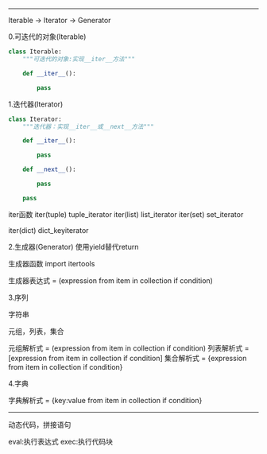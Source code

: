 #
---

Iterable -> Iterator -> Generator

0.可迭代的对象(Iterable)
```py
class Iterable:
    """可迭代的对象:实现__iter__方法"""

    def __iter__():

        pass
```



1.迭代器(Iterator)
```py
class Iterator:
    """迭代器：实现__iter__或__next__方法"""

    def __iter__():

        pass

    def __next__():

        pass

    pass
```

iter函数
iter(tuple) tuple_iterator
iter(list)  list_iterator
iter(set)   set_iterator

iter(dict)  dict_keyiterator

2.生成器(Generator)
使用yield替代return

生成器函数
import itertools


生成器表达式 = (expression from item in collection if condition)


3.序列

字符串

元组，列表，集合

元组解析式 = (expression from item in collection if condition)
列表解析式 = [expression from item in collection if condition]
集合解析式 = {expression from item in collection if condition}


4.字典

字典解析式 = {key:value from item in collection if condition}

---

动态代码，拼接语句

eval:执行表达式
exec:执行代码块

